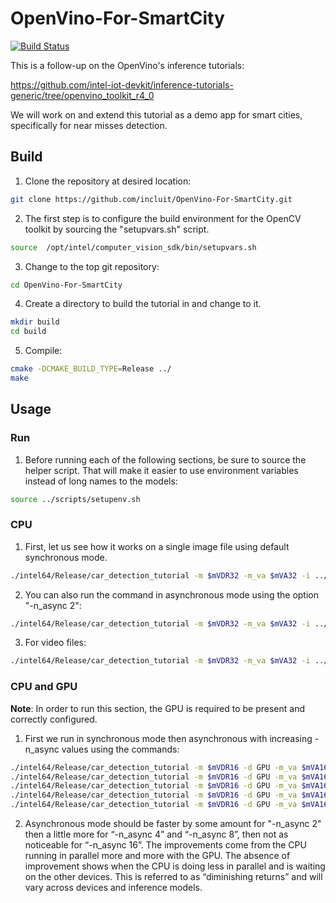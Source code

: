 # OpenVino-For-SmartCity

[![Build Status](https://travis-ci.org/incluit/OpenVino-For-SmartCity.svg?branch=master)](https://travis-ci.org/incluit/OpenVino-For-SmartCity#)

This is a follow-up on the OpenVino's inference tutorials:

https://github.com/intel-iot-devkit/inference-tutorials-generic/tree/openvino_toolkit_r4_0

We will work on and extend this tutorial as a demo app for smart cities, specifically for near misses detection.

## Build

1. Clone the repository at desired location:

```Bash
git clone https://github.com/incluit/OpenVino-For-SmartCity.git
```

2. The first step is to configure the build environment for the OpenCV toolkit by sourcing the "setupvars.sh" script.

```Bash
source  /opt/intel/computer_vision_sdk/bin/setupvars.sh
```

3. Change to the top git repository:

```Bash
cd OpenVino-For-SmartCity
```


4. Create a directory to build the tutorial in and change to it.

```Bash
mkdir build
cd build
```

5. Compile:

```Bash
cmake -DCMAKE_BUILD_TYPE=Release ../
make
```

## Usage

### Run

1. Before running each of the following sections, be sure to source the helper script.  That will make it easier to use environment variables instead of long names to the models:

```bash
source ../scripts/setupenv.sh 
```


### CPU

1. First, let us see how it works on a single image file using default synchronous mode.

```bash
./intel64/Release/car_detection_tutorial -m $mVDR32 -m_va $mVA32 -i ../data/car_1.bmp
```


2. You can also run the command in asynchronous mode using the option "-n_async 2":

```bash
./intel64/Release/car_detection_tutorial -m $mVDR32 -m_va $mVA32 -i ../data/car_1.bmp -n_async 2
```

3. For video files:

```bash
./intel64/Release/car_detection_tutorial -m $mVDR32 -m_va $mVA32 -i ../data/cars_768x768.h264 -n_async 1
```

### CPU and GPU

**Note**: In order to run this section, the GPU is required to be present and correctly configured.

1. First we run in synchronous mode then asynchronous with increasing -n_async values using the commands:

```Bash
./intel64/Release/car_detection_tutorial -m $mVDR16 -d GPU -m_va $mVA16 -d_va GPU -i ../data/cars_768x768.h264 -n_async 1
./intel64/Release/car_detection_tutorial -m $mVDR16 -d GPU -m_va $mVA16 -d_va GPU -i ../data/cars_768x768.h264 -n_async 2
./intel64/Release/car_detection_tutorial -m $mVDR16 -d GPU -m_va $mVA16 -d_va GPU -i ../data/cars_768x768.h264 -n_async 4
./intel64/Release/car_detection_tutorial -m $mVDR16 -d GPU -m_va $mVA16 -d_va GPU -i ../data/cars_768x768.h264 -n_async 8
./intel64/Release/car_detection_tutorial -m $mVDR16 -d GPU -m_va $mVA16 -d_va GPU -i ../data/cars_768x768.h264 -n_async 16
```

2. Asynchronous mode should be faster by some amount for "-n_async 2" then a little more for “-n_async 4” and “-n_async 8”, then not as noticeable for “-n_async 16”.  The improvements come from the CPU running in parallel more and more with the GPU.  The absence of improvement shows when the CPU is doing less in parallel and is waiting on the other devices.  This is referred to as “diminishing returns” and will vary across devices and inference models.
